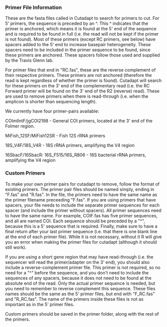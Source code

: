 ### Primer File Information
These are the fasta files called in Cutadapt to search for primers to cut. For 5' primers, the sequence is preceded by an ^. This ^ indicates that the primer is anchored, which means it is found at the 5' end of the sequence and is required to be found in full (i.e. the read will not be kept if the primer is not found).  Most of these primers (except RC primers, see below) have spacers added to the 5' end to increase basepair heterogeneity. These spacers need to be included in the primer sequence to be found, since these primers are anchored. These spacers follow those used and supplied by the Travis Glenn lab.

For primer files that end in "RC.fas", these are the reverse complement of their respective primers. These primers are not anchored (therefore the read is kept regardless of whether the primer is found). Cutadapt will search for these primers on the 3' end of the complementary read (i.e. the RC Forward primer will be found on the 3' end of the R2 (reverse) read). These are used to remove primers when there is read-through (i.e. when the amplicon is shorter than sequencing length).


We currently have four primer-pairs available:

COImlIntF/jgCOI2198 - General COI primers, located at the 3' end of the Folmer region. 

MiFish_12SF/MiFish12SR - Fish 12S rRNA primers

18S_V4F/18S_V4R - 18S rRNA primers, amplifying the V4 region

16SbacF/16SbacR: 16S_F515/16S_R806 - 16S bacterial rRNA primers, amplifying the V4 region


### Custom Primers
To make your own primer pairs for cutadapt to remove, follow the format of existing primers. The primer pair files should be named simply, ending in "F.fas" and "R.fas". In the file, the primers need to have the same name as the primer filename preceeding "F.fas". If you are using primers that have spacers, your file needs to include the separate primer sequences for each spacer (and include the primer without spacers). All primer sequences need to have the same name. For example, COIF.fas has five primer sequences, and all are named COI. Each sequence should be preceded by a "^", because this is a 5' sequence that is required. Finally, make sure to have a final return after your last primer sequence (i.e. that there is one blank line at the end of each primer file). While it is not necessary, without it R will give you an error when making the primer files for cutadapt (although it should still work).

If you are using a short gene region that may have read-through (i.e. the sequencer will read the primer/adapter on the 3' end), you should also include a reverse-complement primer file. This primer is not required, so no need for a "^" before the sequence, and you don't need to include the sequences of any spacers, because it does not need to be found at the absolute end of the read. Only the actual primer sequence is needed, but you need to remember to reverse complement this sequence. These files names should be the same as the 5' primer files, but end with "F_RC.fas" and "R_RC.fas". The name of the primers inside these files is not as important as in the 5' primer files.

Custom primers should be saved in the primer folder, along with the rest of the primers.

